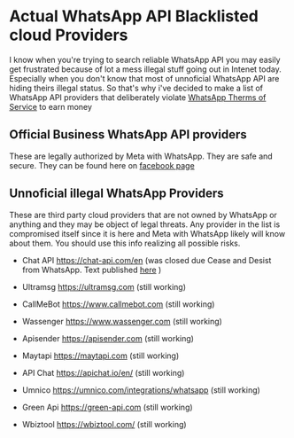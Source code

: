 # Actual WhatsApp API Blacklisted cloud Providers

I know when you're trying to search reliable WhatsApp API you may easily get frustrated because of lot a mess illegal stuff going out in Intenet today. Especially when you don't know that most of unnoficial  WhatsApp API are hiding theirs illegal status. So that's why i've decided to make a list of WhatsApp API providers that deliberately violate [WhatsApp Therms of Service](https://www.whatsapp.com/legal/terms-of-service) to earn money

## Official Business WhatsApp API providers
These are legally authorized by Meta with WhatsApp. They are safe and secure. They can be found here on [facebook page](https://www.facebook.com/business/partner-directory/search?solution_type=messaging&platforms=whatsapp)

## Unnoficial illegal WhatsApp Providers
These are third party cloud providers that are not owned by WhatsApp or anything and they may be object of legal threats. Any provider in the list is compromised itself since it is here and Meta with WhatsApp likely will know about them.  You should use this info realizing all possible risks. 

* Chat API https://chat-api.com/en (was closed due
 Cease and Desist from WhatsApp. Text published [here](https://www.docdroid.net/gWpFsXz/whatsapps-cease-and-desist-and-demand-against-chat-api-pdf) )

* Ultramsg  https://ultramsg.com (still working)
  
* CallMeBot https://www.callmebot.com (still working)
  
* Wassenger https://www.wassenger.com (still working)
  
* Apisender https://apisender.com (still working)
  
* Maytapi https://maytapi.com (still working)

* API Chat https://apichat.io/en/ (still working)

* Umnico https://umnico.com/integrations/whatsapp (still working)

* Green Api https://green-api.com (still working)

* Wbiztool https://wbiztool.com/ (still working)

